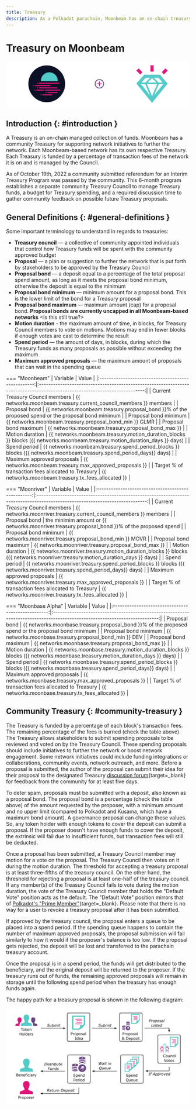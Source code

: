 ```yaml
---
title: Treasury
description: As a Polkadot parachain, Moonbeam has an on-chain treasury controlled by council members, enabling stakeholders to submit proposals to further the network.
---
```


# Treasury on Moonbeam

![Treasury Moonbeam Banner](/images/learn/features/treasury/treasury-overview-banner.png)

## Introduction {: #introduction } 

A Treasury is an on-chain managed collection of funds. Moonbeam has a community Treasury for supporting network initiatives to further the network. Each Moonbeam-based network has its own respective Treasury. Each Treasury is funded by a percentage of transaction fees of the network it is on and is managed by the Council.

As of October 19th, 2022 a community submitted referendum for an Interim Treasury Program was passed by the community. This 6-month program establishes a separate community Treasury Council to manage Treasury funds, a budget for Treasury spending, and a required discussion time to gather community feedback on possible future Treasury proposals.

## General Definitions {: #general-definitions } 

Some important terminology to understand in regards to treasuries:

- **Treasury council** — a collective of community appointed individuals that control how Treasury funds will be spent with the community approved budget
- **Proposal** — a plan or suggestion to further the network that is put forth by stakeholders to be approved by the Treasury Council
- **Proposal bond** — a deposit equal to a percentage of the total proposal spend amount, as long as it meets the proposal bond minimum, otherwise the deposit is equal to the minimum
- **Proposal bond minimum** — minimum amount for a proposal bond. This is the lower limit of the bond for a Treasury proposal
- **Proposal bond maximum** — maximum amount (cap) for a proposal bond. **Proposal bonds are currently uncapped in all Moonbeam-based networks** <Is this still true?>
- **Motion duration** - the maximum amount of time, in blocks, for Treasury Council members to vote on motions. Motions may end in fewer blocks if enough votes are cast to determine the result
- **Spend period** — the amount of days, in blocks, during which the Treasury funds as many proposals as possible without exceeding the maximum
- **Maximum approved proposals** — the maximum amount of proposals that can wait in the spending queue

=== "Moonbeam"
    |                      Variable                      |                                                            Value                                                            |
    |:--------------------------------------------------:|:---------------------------------------------------------------------------------------------------------------------------:|
    |          Current Treasury Council members          |                              {{ networks.moonbeam.treasury.current_council_members }} members                               |
    |                   Proposal bond                    |             {{ networks.moonbeam.treasury.proposal_bond }}% of the proposed spend or the proposal bond minimum              |
    |               Proposal bond minimum                |                                   {{ networks.moonbeam.treasury.proposal_bond_min }} GLMR                                   |
    |               Proposal bond maximum                |                                     {{ networks.moonbeam.treasury.proposal_bond_max }}                                      |
    |                  Motion duration                   | {{ networks.moonbeam.treasury.motion_duration_blocks }} blocks ({{ networks.moonbeam.treasury.motion_duration_days }} days) |
    |                    Spend period                    |    {{ networks.moonbeam.treasury.spend_period_blocks }} blocks ({{ networks.moonbeam.treasury.spend_period_days}} days)     |
    |             Maximum approved proposals             |                                   {{ networks.moonbeam.treasury.max_approved_proposals }}                                   |
    | Target % of transaction fees allocated to Treasury |                                     {{ networks.moonbeam.treasury.tx_fees_allocated }}                                      |

=== "Moonriver"
    |                      Variable                      |                                                             Value                                                             |
    |:--------------------------------------------------:|:-----------------------------------------------------------------------------------------------------------------------------:|
    |          Current Treasury Council members          |                               {{ networks.moonriver.treasury.current_council_members }} members                               |
    |                   Proposal bond                    |                 the minimim amount or {{ networks.moonriver.treasury.proposal_bond }}% of the proposed spend                  |
    |               Proposal bond minimum                |                                   {{ networks.moonriver.treasury.proposal_bond_min }} MOVR                                    |
    |               Proposal bond maximum                |                                      {{ networks.moonriver.treasury.proposal_bond_max }}                                      |
    |                  Motion duration                   | {{ networks.moonriver.treasury.motion_duration_blocks }} blocks ({{ networks.moonriver.treasury.motion_duration_days }} days) |
    |                    Spend period                    |    {{ networks.moonriver.treasury.spend_period_blocks }} blocks ({{ networks.moonriver.treasury.spend_period_days}} days)     |
    |             Maximum approved proposals             |                                   {{ networks.moonriver.treasury.max_approved_proposals }}                                    |
    | Target % of transaction fees allocated to Treasury |                                      {{ networks.moonriver.treasury.tx_fees_allocated }}                                      |

=== "Moonbase Alpha"
    |                      Variable                      |                                                            Value                                                            |
    |:--------------------------------------------------:|:---------------------------------------------------------------------------------------------------------------------------:|
    |                   Proposal bond                    |             {{ networks.moonbase.treasury.proposal_bond }}% of the proposed spend or the proposal bond minimum              |
    |               Proposal bond minimum                |                                   {{ networks.moonbase.treasury.proposal_bond_min }} DEV                                    |
    |               Proposal bond maximum                |                                     {{ networks.moonbase.treasury.proposal_bond_max }}                                      |
    |                  Motion duration                   | {{ networks.moonbase.treasury.motion_duration_blocks }} blocks ({{ networks.moonbase.treasury.motion_duration_days }} days) |
    |                    Spend period                    |    {{ networks.moonbase.treasury.spend_period_blocks }} blocks ({{ networks.moonbase.treasury.spend_period_days}} days)     |
    |             Maximum approved proposals             |                                   {{ networks.moonbase.treasury.max_approved_proposals }}                                   |
    | Target % of transaction fees allocated to Treasury |                                     {{ networks.moonbase.treasury.tx_fees_allocated }}                                      |

## Community Treasury {: #community-treasury } 

The Treasury is funded by a percentage of each block's transaction fees. The remaining percentage of the fees is burned (check the table above). The Treasury allows stakeholders to submit spending proposals to be reviewed and voted on by the Treasury Council. These spending proposals should include initiatives to further the network or boost network engagement. Some network initiatives could include funding integrations or collaborations, community events, network outreach, and more. Before a proposal is submitted, the author of the proposal can submit their idea for their proposal to the designated Treasury [discussion forum](https://forum.moonbeam.foundation/){target=_blank} for feedback from the community for at least five days.

To deter spam, proposals must be submitted with a deposit, also known as a proposal bond. The proposal bond is a percentage (check the table above) of the amount requested by the proposer, with a minimum amount and no upper limit (compared to Polkadot and Kusama, which have a maximum bond amount). A governance proposal can change these values. So, any token holder with enough tokens to cover the deposit can submit a proposal. If the proposer doesn't have enough funds to cover the deposit, the extrinsic will fail due to insufficient funds, but transaction fees will still be deducted. 

Once a proposal has been submitted, a Treasury Council member may motion for a vote on the proposal. The Treasury Council then votes on it during the motion duration. The threshold for accepting a treasury proposal is at least three-fifths of the treasury council. On the other hand, the threshold for rejecting a proposal is at least one-half of the treasury council. If any member(s) of the Treasury Council fails to vote during the motion duration, the vote of the Treasury Council member that holds the "Default Vote" position acts as the default. The "Default Vote" position mirrors that of [Polkadot's "Prime Member"](https://wiki.polkadot.network/docs/learn-governance#prime-members){target=_blank}. Please note that there is no way for a user to revoke a treasury proposal after it has been submitted.
 
If approved by the treasury council, the proposal enters a queue to be placed into a spend period. If the spending queue happens to contain the number of maximum approved proposals, the proposal submission will fail similarly to how it would if the proposer's balance is too low. If the proposal gets rejected, the deposit will be lost and transferred to the parachain treasury account.

Once the proposal is in a spend period, the funds will get distributed to the beneficiary, and the original deposit will be returned to the proposer. If the treasury runs out of funds, the remaining approved proposals will remain in storage until the following spend period when the treasury has enough funds again.

The happy path for a treasury proposal is shown in the following diagram:

![Treasury Proposal Happy Path Diagram](/images/learn/features/treasury/treasury-proposal-roadmap.png)
